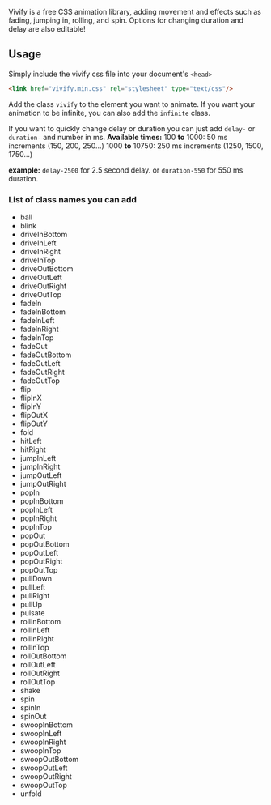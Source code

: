 Vivify is a free CSS animation library, adding movement and effects such as fading, jumping in, rolling, and spin. Options for changing duration and delay are also editable!


## Usage
Simply include the vivify css file into your document's ```<head>```
```HTML
<link href="vivify.min.css" rel="stylesheet" type="text/css"/>
```
Add the class ```vivify``` to the element you want to animate. If you want your animation to be infinite, you can also add the ```infinite``` class.

If you want to quickly change delay or duration you can just add ```delay-``` or ```duration-``` and number in ms.
**Available times:** 
100 **to** 1000: 50 ms increments (150, 200, 250...)
1000 **to** 10750: 250 ms increments (1250, 1500, 1750...)

**example:** ```delay-2500``` for 2.5 second delay. or ```duration-550``` for 550 ms duration.

### List of class names you can add
- ball
- blink
- driveInBottom
- driveInLeft
- driveInRight
- driveInTop
- driveOutBottom
- driveOutLeft
- driveOutRight
- driveOutTop
- fadeIn
- fadeInBottom
- fadeInLeft
- fadeInRight
- fadeInTop
- fadeOut
- fadeOutBottom
- fadeOutLeft
- fadeOutRight
- fadeOutTop
- flip
- flipInX
- flipInY
- flipOutX
- flipOutY
- fold
- hitLeft
- hitRight
- jumpInLeft
- jumpInRight
- jumpOutLeft
- jumpOutRight
- popIn
- popInBottom
- popInLeft
- popInRight
- popInTop
- popOut
- popOutBottom
- popOutLeft
- popOutRight
- popOutTop
- pullDown
- pullLeft
- pullRight
- pullUp
- pulsate
- rollInBottom
- rollInLeft
- rollInRight
- rollInTop
- rollOutBottom
- rollOutLeft
- rollOutRight
- rollOutTop
- shake
- spin
- spinIn
- spinOut
- swoopInBottom
- swoopInLeft
- swoopInRight
- swoopInTop
- swoopOutBottom
- swoopOutLeft
- swoopOutRight
- swoopOutTop
- unfold

